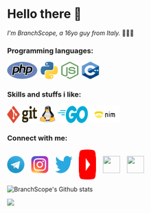 # Hello there 👋 

*I'm BranchScope, a 16yo guy from Italy.* 👨🏻‍💻
 
### Programming languages:
<p align="left">
  <img src="assets/php.svg" alt="PHP" width="70" height="40"/>&nbsp;
  <img src="assets/python.svg" alt="Python" width="40" height="40"/>&nbsp;
  <img src="assets/nodejs.svg" alt="Node.js" width="40" height="40"/>&nbsp;
  <img src="assets/cpp.svg" alt="C++" width="40" height="40" />&nbsp;
</p>

### Skills and stuffs i like:
<p align="left">
  <img title="Git" alt="Git" src="assets/git.svg" width="70" height="40" />
  <img title="Linux" alt="Linux" src="assets/linux.svg" width="40" height="40" />
  <img title="Go" alt="Go" src="assets/go.svg" width="70" height="40" />
  <img title="Nim" alt="Nim" src="assets/nim.svg" width="70" height="40" />
</p>

### Connect with me:
<p align="left">
<a href="https://t.me/BranchScope/" target="blank"><img align="center" src="assets/telegram.svg" height="40" width="40" /></a> &nbsp;&nbsp;
<a href="https://instagram.com/BranchScope/" target="blank"><img align="center" src="assets/instagram.svg" height="40" width="40" /></a> &nbsp;&nbsp;
<a href="https://twitter.com/BranchScope" target="blank"><img align="center" src="assets/twitter.svg" height="40" width="40" /></a> &nbsp;&nbsp;
<a href="https://www.youtube.com/channel/UCnsu1xVwDu3zTOWiW1egopw" target="blank"><img align="center" src="assets/youtube.svg" height="70" width="40" /></a> &nbsp;&nbsp;
<a href="https://stackoverflow.com/users/14426239/branchscope?tab=profile" target="blank"><img align="center" src="assets/stackoverflow.svg" height="40" width="40" /></a> &nbsp;&nbsp;
 <a href="https://reddit.com/user/BranchScope" target="blank"><img align="center" src="assets/reddit.svg" height="40" width="40" /></a> &nbsp;&nbsp;
</p>

![BranchScope's Github stats](https://github-readme-stats.vercel.app/api?username=BranchScope&show_icons=true&count_private=true&theme=react)

![](https://komarev.com/ghpvc/?username=branchscope)
